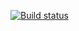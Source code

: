 [![Build status](https://ci.appveyor.com/api/projects/status/6pfnibrt378e813q?svg=true)](https://ci.appveyor.com/project/RomanTest01/homeworkapi)
